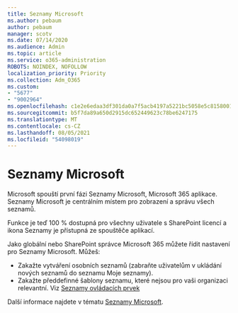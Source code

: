 ```yaml
---
title: Seznamy Microsoft
ms.author: pebaum
author: pebaum
manager: scotv
ms.date: 07/14/2020
ms.audience: Admin
ms.topic: article
ms.service: o365-administration
ROBOTS: NOINDEX, NOFOLLOW
localization_priority: Priority
ms.collection: Adm_O365
ms.custom:
- "5677"
- "9002964"
ms.openlocfilehash: c1e2e6edaa3df301da0a7f5acb4197a5221bc5058e5c8158001e1f97692bcba4
ms.sourcegitcommit: b5f7da89a650d2915dc652449623c78be6247175
ms.translationtype: MT
ms.contentlocale: cs-CZ
ms.lasthandoff: 08/05/2021
ms.locfileid: "54098019"
---
```

# <a name="microsoft-lists"></a>Seznamy Microsoft

Microsoft spouští první fázi Seznamy Microsoft, Microsoft 365 aplikace. Seznamy Microsoft je centrálním místem pro zobrazení a správu všech seznamů.  
  
Funkce je teď 100 % dostupná pro všechny uživatele s SharePoint licencí a ikona Seznamy je přístupná ze spouštěče aplikací.

Jako globální nebo SharePoint správce Microsoft 365 můžete řídit nastavení pro Seznamy Microsoft. Můžeš:

- Zakažte vytváření osobních seznamů (zabraňte uživatelům v ukládání nových seznamů do seznamu Moje seznamy).
- Zakažte předdefinné šablony seznamu, které nejsou pro vaši organizaci relevantní.
Viz [Seznamy ovládacích prvek](https://docs.microsoft.com/sharepoint/control-lists)

Další informace najdete v tématu [Seznamy Microsoft](https://aka.ms/microsoftlists).
